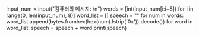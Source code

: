 <html>
    <head>
        <link rel="stylesheet" href="https://pyscript.net/latest/pyscript.css" />
        <script defer src="https://pyscript.net/latest/pyscript.js"></script>
    </head>
    <body>
        <py-script>
            input_num = input("컴퓨터의 메시지: \n")
            words = [int(input_num[i:i+8]) for i in range(0, len(input_num), 8)]
            word_list = []
            speech = ""
            for num in words:
                word_list.append(bytes.fromhex(hex(num).lstrip('0x')).decode())
            for word in word_list:
                speech = speech + word
            print(speech)
        </py-script>
    </body>
</html>
